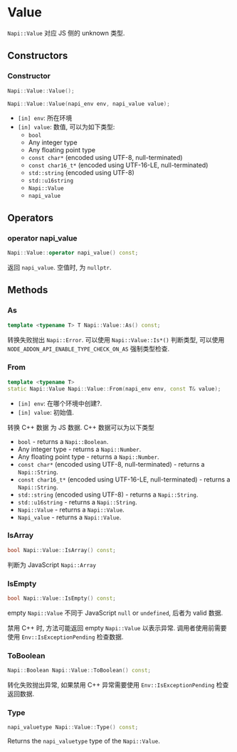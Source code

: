 # Value

`Napi::Value` 对应 JS 侧的 unknown 类型.

## Constructors

### Constructor

```cpp
Napi::Value::Value();
```

```cpp
Napi::Value::Value(napi_env env, napi_value value);
```

- `[in] env`: 所在环境
- `[in] value`: 数值, 可以为如下类型:
  - `bool`
  - Any integer type
  - Any floating point type
  - `const char*` (encoded using UTF-8, null-terminated)
  - `const char16_t*` (encoded using UTF-16-LE, null-terminated)
  - `std::string` (encoded using UTF-8)
  - `std::u16string`
  - `Napi::Value`
  - `napi_value`

## Operators

### operator napi_value

```cpp
Napi::Value::operator napi_value() const;
```

返回 `napi_value`. 空值时, 为 `nullptr`.

## Methods

### As

```cpp
template <typename T> T Napi::Value::As() const;
```

转换失败抛出 `Napi::Error`. 可以使用 `Napi::Value::Is*()` 判断类型, 可以使用`NODE_ADDON_API_ENABLE_TYPE_CHECK_ON_AS` 强制类型检查.

### From

```cpp
template <typename T>
static Napi::Value Napi::Value::From(napi_env env, const T& value);
```

- `[in] env`: 在哪个环境中创建?.
- `[in] value`: 初始值.

转换 C++ 数据 为 JS 数据.
C++ 数据可以为以下类型

- `bool` - returns a `Napi::Boolean`.
- Any integer type - returns a `Napi::Number`.
- Any floating point type - returns a `Napi::Number`.
- `const char*` (encoded using UTF-8, null-terminated) - returns a
  `Napi::String`.
- `const char16_t*` (encoded using UTF-16-LE, null-terminated) - returns a
  `Napi::String`.
- `std::string` (encoded using UTF-8) - returns a `Napi::String`.
- `std::u16string` - returns a `Napi::String`.
- `Napi::Value` - returns a `Napi::Value`.
- `Napi_value` - returns a `Napi::Value`.

### IsArray

```cpp
bool Napi::Value::IsArray() const;
```

判断为 JavaScript `Napi::Array`

### IsEmpty

```cpp
bool Napi::Value::IsEmpty() const;
```

empty `Napi::Value` 不同于 JavaScript `null` or `undefined`, 后者为 valid 数据.

禁用 C++ 时, 方法可能返回 empty `Napi::Value` 以表示异常. 调用者使用前需要使用
`Env::IsExceptionPending` 检查数据.

### ToBoolean

```cpp
Napi::Boolean Napi::Value::ToBoolean() const;
```

转化失败抛出异常, 如果禁用 C++ 异常需要使用 `Env::IsExceptionPending` 检查返回数据.

### Type

```cpp
napi_valuetype Napi::Value::Type() const;
```

Returns the `napi_valuetype` type of the `Napi::Value`.

[`Napi::Boolean`]: ./boolean.md
[`Napi::BigInt`]: ./bigint.md
[`Napi::Date`]: ./date.md
[`Napi::External`]: ./external.md
[`Napi::Name`]: ./name.md
[`Napi::Number`]: ./number.md
[`Napi::Object`]: ./object.md

